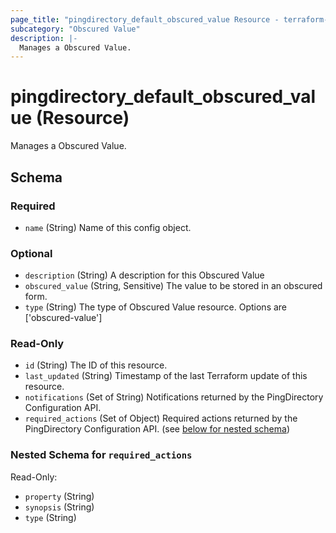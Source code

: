 ```yaml
---
page_title: "pingdirectory_default_obscured_value Resource - terraform-provider-pingdirectory"
subcategory: "Obscured Value"
description: |-
  Manages a Obscured Value.
---
```


# pingdirectory_default_obscured_value (Resource)

Manages a Obscured Value.



<!-- schema generated by tfplugindocs -->
## Schema

### Required

- `name` (String) Name of this config object.

### Optional

- `description` (String) A description for this Obscured Value
- `obscured_value` (String, Sensitive) The value to be stored in an obscured form.
- `type` (String) The type of Obscured Value resource. Options are ['obscured-value']

### Read-Only

- `id` (String) The ID of this resource.
- `last_updated` (String) Timestamp of the last Terraform update of this resource.
- `notifications` (Set of String) Notifications returned by the PingDirectory Configuration API.
- `required_actions` (Set of Object) Required actions returned by the PingDirectory Configuration API. (see [below for nested schema](#nestedatt--required_actions))

<a id="nestedatt--required_actions"></a>
### Nested Schema for `required_actions`

Read-Only:

- `property` (String)
- `synopsis` (String)
- `type` (String)



